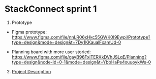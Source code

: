 # StackConnect sprint 1

1. Prototype

- Figma prototype: <https://www.figma.com/file/nnLR06xHkc55GWK0I9Ewpi/Prototype?type=design&mode=design&t=7Dy1KKaualFxamUd-0>

- Planning board with more user storied: <https://www.figma.com/file/gayB96FxlTERXkDVhJSLqE/Planning?type=design&node-id=0-1&mode=design&t=YbbHaPe4ouuoykWs-0>

2. [Project Description](https://github.com/Group-6-Software-Development/Web_Project/blob/main/Sprint_1/Project_Description.md)
